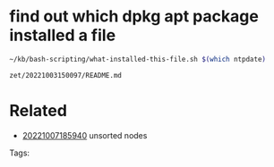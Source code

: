 # find out which dpkg apt package installed a file
```bash
~/kb/bash-scripting/what-installed-this-file.sh $(which ntpdate)
```

` zet/20221003150097/README.md `

# Related

- [20221007185940](/zet/20221007185940/README.md) unsorted nodes

Tags:

    
